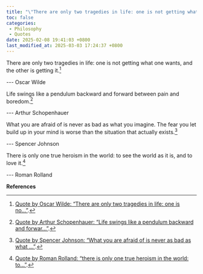 ```yaml
---
title: "\"There are only two tragedies in life: one is not getting what one wants, and the other is getting it.\""
toc: false
categories:
 - Philosophy
 - Quotes
date: 2025-02-08 19:41:03 +0800
last_modified_at: 2025-03-03 17:24:37 +0800
---
```


<div class="quote--left" markdown="1">

There are only two tragedies in life: one is not getting what one wants, and the other is getting it.[^1]

--- Oscar Wilde

</div>

<div class="quote--left" markdown="1">

Life swings like a pendulum backward and forward between pain and boredom.[^2]

--- Arthur Schopenhauer

</div>

<div class="quote--left" markdown="1">

What you are afraid of is never as bad as what you imagine. The fear you let build up in your mind is worse than the situation that actually exists.[^3]

--- Spencer Johnson

</div>

<div class="quote--left" markdown="1">

There is only one true heroism in the world: to see the world as it is, and to love it.[^4]

--- Roman Rolland

</div>

**References**

[^1]: [Quote by Oscar Wilde: “There are only two tragedies in life: one is no...”](https://www.goodreads.com/quotes/172484-there-are-only-two-tragedies-in-life-one-is-not).
[^2]: [Quote by Arthur Schopenhauer: “Life swings like a pendulum backward and forwar...”](https://www.goodreads.com/quotes/671382-life-swings-like-a-pendulum-backward-and-forward-between-pain).
[^3]: [Quote by Spencer Johnson: “What you are afraid of is never as bad as what ...”](https://www.goodreads.com/quotes/430979-what-you-are-afraid-of-is-never-as-bad-as).
[^4]: [Quote by Roman Rolland: “there is only one true heroism in the world: to...”](https://www.goodreads.com/quotes/8392690-there-is-only-one-true-heroism-in-the-world-to).